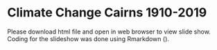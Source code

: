 # Climate Change Cairns 1910-2019
Please download html file and open in web browser to view slide show. Coding for the slideshow was done using Rmarkdown ().
